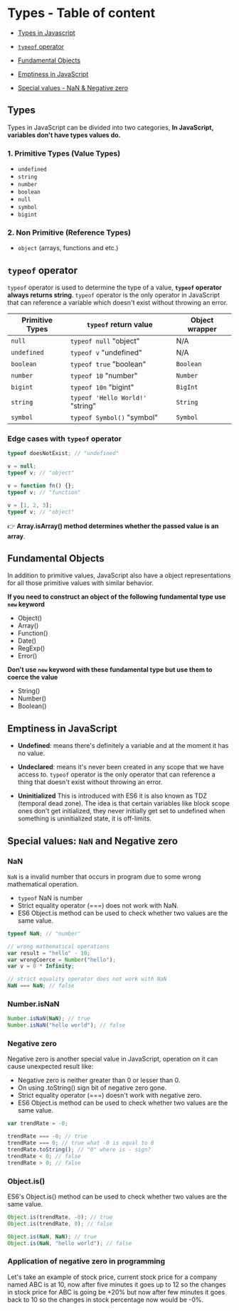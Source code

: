 # Types - Table of content

- [Types in Javascript](https://github.com/SandeepTheDev/javascript/tree/main/01-types#types)

- [`typeof` operator](https://github.com/SandeepTheDev/javascript/tree/main/01-types#typeof-operator)

- [Fundamental Objects](https://github.com/SandeepTheDev/javascript/tree/main/01-types#fundamental-objects)

- [Emptiness in JavaScript](https://github.com/SandeepTheDev/javascript/tree/main/01-types#emptiness-in-javascript)

- [Special values - NaN & Negative zero](https://github.com/SandeepTheDev/javascript/tree/main/01-types#special-values-nan-and-negative-zero)

## Types

Types in JavaScript can be divided into two categories, **In JavaScript, variables don't have types values do.**

### 1. Primitive Types (Value Types)

- `undefined`
- `string`
- `number`
- `boolean`
- `null`
- `symbol`
- `bigint`

### 2. Non Primitive (Reference Types)

- `object` (arrays, functions and etc.)

## `typeof` operator

`typeof` operator is used to determine the type of a value, **`typeof` operator always returns string**. `typeof` operator is the only operator in JavaScript that can reference a variable which doesn't exist without throwing an error.

| Primitive Types | `typeof` return value            | Object wrapper |
| --------------- | -------------------------------- | -------------- |
| `null`          | `typeof null` "object"           | N/A            |
| `undefined`     | `typeof v` "undefined"           | N/A            |
| `boolean`       | `typeof true` "boolean"          | `Boolean`      |
| `number`        | `typeof 10` "number"             | `Number`       |
| `bigint`        | `typeof 10n` "bigint"            | `BigInt`       |
| `string`        | `typeof 'Hello World!'` "string" | `String`       |
| `symbol`        | `typeof Symbol()` "symbol"       | `Symbol`       |

### Edge cases with `typeof` operator

```js
typeof doesNotExist; // "undefined"

v = null;
typeof v; // "object"

v = function fn() {};
typeof v; // "function"

v = [1, 2, 3];
typeof v; // "object"
```

👉 **Array.isArray() method determines whether the passed value is an array**.

## Fundamental Objects

In addition to primitive values, JavaScript also have a object representations for all those primitive values with similar behavior.

**If you need to construct an object of the following fundamental type use `new` keyword**

- Object()
- Array()
- Function()
- Date()
- RegExp()
- Error()

**Don't use `new` keyword with these fundamental type but use them to coerce the value**

- String()
- Number()
- Boolean()

## Emptiness in JavaScript

- **Undefined**: means there's definitely a variable and at the moment it has no value.

- **Undeclared**: means it's never been created in any scope that we have access to. `typeof` operator is the only operator that can reference a thing that doesn't exist without throwing an error.

- **Uninitialized** This is introduced with ES6 it is also known as TDZ (temporal dead zone). The idea is that certain variables like block scope ones don't get initialized, they never initially get set to undefined when something is uninitialized state, it is off-limits.

## Special values: `NaN` and Negative zero

### NaN

`NaN` is a invalid number that occurs in program due to some wrong mathematical operation.

- `typeof` NaN is number
- Strict equality operator (===) does not work with NaN.
- ES6 Object.is method can be used to check whether two values are the same value.

```js
typeof NaN; // "number"

// wrong mathematical operations
var result = "hello" - 10;
var wrongCoerce = Number("hello");
var v = 0 * Infinity;

// strict equality operator does not work with NaN
NaN === NaN; // false
```

### Number.isNaN

```js
Number.isNaN(NaN); // true
Number.isNaN("hello world"); // false
```

### Negative zero

Negative zero is another special value in JavaScript, operation on it can cause unexpected result like:

- Negative zero is neither greater than 0 or lesser than 0.
- On using .toString() sign bit of negative zero gone.
- Strict equality operator (===) doesn't work with negative zero.
- ES6 Object.is method can be used to check whether two values are the same value.

```js
var trendRate = -0;

trendRate === -0; // true
trendRate === 0; // true what -0 is equal to 0
trendRate.toString(); // "0" where is - sign?
trendRate < 0; // false
trendRate > 0; // false
```

### Object.is()

ES6's Object.is() method can be used to check whether two values are the same value.

```js
Object.is(trendRate, -0); // true
Object.is(trendRate, 0); // false

Object.is(NaN, NaN); // true
Object.is(NaN, "hello world"); // false
```

### Application of negative zero in programming

Let's take an example of stock price, current stock price for a company named ABC is at 10, now after five minutes it goes up to 12 so the changes in stock price for ABC is going be +20% but now after few minutes it goes back to 10 so the changes in stock percentage now would be -0%.
